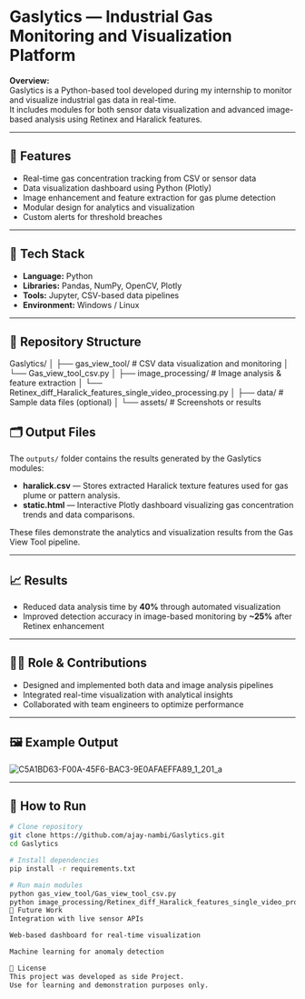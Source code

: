 # Gaslytics — Industrial Gas Monitoring and Visualization Platform

**Overview:**  
Gaslytics is a Python-based tool developed during my internship to monitor and visualize industrial gas data in real-time.  
It includes modules for both sensor data visualization and advanced image-based analysis using Retinex and Haralick features.

---

## 🚀 Features
- Real-time gas concentration tracking from CSV or sensor data  
- Data visualization dashboard using Python (Plotly)  
- Image enhancement and feature extraction for gas plume detection  
- Modular design for analytics and visualization  
- Custom alerts for threshold breaches  

---

## 🧰 Tech Stack
- **Language:** Python  
- **Libraries:** Pandas, NumPy, OpenCV, Plotly  
- **Tools:** Jupyter, CSV-based data pipelines  
- **Environment:** Windows / Linux  

---

## 📂 Repository Structure
Gaslytics/
│
├── gas_view_tool/ # CSV data visualization and monitoring
│ └── Gas_view_tool_csv.py
│
├── image_processing/ # Image analysis & feature extraction
│ └── Retinex_diff_Haralick_features_single_video_processing.py
│
├── data/ # Sample data files (optional)
│
└── assets/ # Screenshots or results

## 🗂️ Output Files
The `outputs/` folder contains the results generated by the Gaslytics modules:

- **haralick.csv** — Stores extracted Haralick texture features used for gas plume or pattern analysis.  
- **static.html** — Interactive Plotly dashboard visualizing gas concentration trends and data comparisons.

These files demonstrate the analytics and visualization results from the Gas View Tool pipeline.

---

## 📈 Results
- Reduced data analysis time by **40%** through automated visualization  
- Improved detection accuracy in image-based monitoring by **~25%** after Retinex enhancement  

---

## 🧑‍💻 Role & Contributions
- Designed and implemented both data and image analysis pipelines  
- Integrated real-time visualization with analytical insights  
- Collaborated with team engineers to optimize performance  

---

## 🖼️ Example Output
![C5A1BD63-F00A-45F6-BAC3-9E0AFAEFFA89_1_201_a](https://github.com/user-attachments/assets/1bc78299-5435-41bf-873f-7ed5680018db)
 

---

## 🔗 How to Run
```bash
# Clone repository
git clone https://github.com/ajay-nambi/Gaslytics.git
cd Gaslytics

# Install dependencies
pip install -r requirements.txt

# Run main modules
python gas_view_tool/Gas_view_tool_csv.py
python image_processing/Retinex_diff_Haralick_features_single_video_processing.py
🔮 Future Work
Integration with live sensor APIs

Web-based dashboard for real-time visualization

Machine learning for anomaly detection

📜 License
This project was developed as side Project.
Use for learning and demonstration purposes only.
